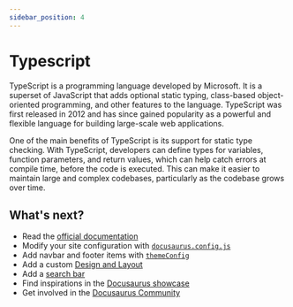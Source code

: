```yaml
---
sidebar_position: 4
---
```


# Typescript

TypeScript is a programming language developed by Microsoft. It is a superset of JavaScript that adds optional static typing, class-based object-oriented programming, and other features to the language. TypeScript was first released in 2012 and has since gained popularity as a powerful and flexible language for building large-scale web applications.

One of the main benefits of TypeScript is its support for static type checking. With TypeScript, developers can define types for variables, function parameters, and return values, which can help catch errors at compile time, before the code is executed. This can make it easier to maintain large and complex codebases, particularly as the codebase grows over time.

## What's next?

- Read the [official documentation](https://docusaurus.io/)
- Modify your site configuration with [`docusaurus.config.js`](https://docusaurus.io/docs/api/docusaurus-config)
- Add navbar and footer items with [`themeConfig`](https://docusaurus.io/docs/api/themes/configuration)
- Add a custom [Design and Layout](https://docusaurus.io/docs/styling-layout)
- Add a [search bar](https://docusaurus.io/docs/search)
- Find inspirations in the [Docusaurus showcase](https://docusaurus.io/showcase)
- Get involved in the [Docusaurus Community](https://docusaurus.io/community/support)

